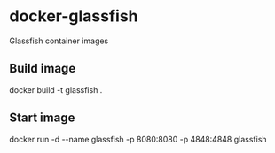 # docker-glassfish
Glassfish container images

## Build image
docker build -t glassfish .

## Start image
docker run -d --name glassfish -p 8080:8080 -p 4848:4848 glassfish
